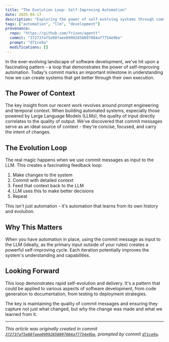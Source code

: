 ```yaml
---
title: "The Evolution Loop: Self-Improving Automation"
date: 2025-04-17
description: "Exploring the power of self-evolving systems through commit-driven LLM interactions"
tags: ["automation", "llm", "development"]
provenance:
  repo: "https://github.com/frison/agentt"
  commit: "372737af5e88faee09992858097084af7754e9be"
  prompt: "d71ce9a"
  modifications: []
---
```


In the ever-evolving landscape of software development, we've hit upon a fascinating pattern - a loop that demonstrates the power of self-improving automation. Today's commit marks an important milestone in understanding how we can create systems that get better through their own execution.

## The Power of Context

The key insight from our recent work revolves around prompt engineering and temporal context. When building automated systems, especially those powered by Large Language Models (LLMs), the quality of input directly correlates to the quality of output. We've discovered that commit messages serve as an ideal source of context - they're concise, focused, and carry the intent of changes.

## The Evolution Loop

The real magic happens when we use commit messages as input to the LLM. This creates a fascinating feedback loop:

1. Make changes to the system
2. Commit with detailed context
3. Feed that context back to the LLM
4. LLM uses this to make better decisions
5. Repeat

This isn't just automation - it's automation that learns from its own history and evolution.

## Why This Matters

When you have automation in place, using the commit message as input to the LLM (ideally, as the primary input outside of your rules) creates a powerful self-improving cycle. Each iteration potentially improves the system's understanding and capabilities.

## Looking Forward

This loop demonstrates rapid self-evolution and delivery. It's a pattern that could be applied to various aspects of software development, from code generation to documentation, from testing to deployment strategies.

The key is maintaining the quality of commit messages and ensuring they capture not just what changed, but why the change was made and what we learned from it.

---

*This article was originally created in commit [`372737af5e88faee09992858097084af7754e9be`](https://github.com/frison/agentt/commit/372737af5e88faee09992858097084af7754e9be), prompted by commit [`d71ce9a`](https://github.com/frison/agentt/commit/d71ce9a).*